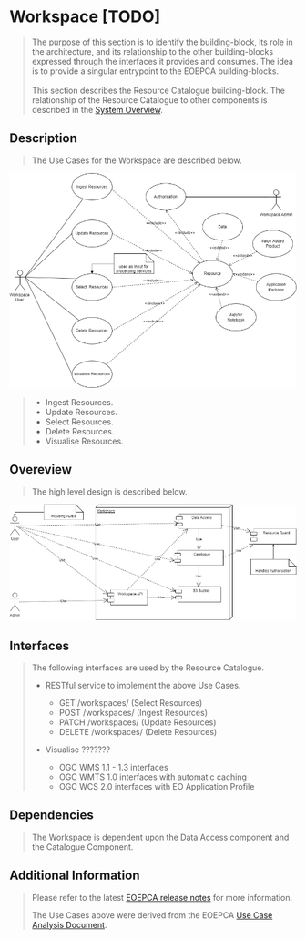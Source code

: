 # Workspace [TODO]

> The purpose of this section is to identify the building-block, its role in the architecture, and its relationship to the other building-blocks expressed through the interfaces it provides and consumes. The idea is to provide a singular entrypoint to the EOEPCA building-blocks.<br><br>
> This section describes the Resource Catalogue building-block. The relationship of the Resource Catalogue to other components is described in the <a href="../../system/overview/">System Overview</a>.


## Description

> The Use Cases for the Workspace are described below.

![EOEPCA Resource Catalogue Use Cases](../../img/resources/EOEPCA-Resource-Workspace-Use-Cases.drawio.png)

> * Ingest Resources.
> * Update Resources.
> * Select Resources.
> * Delete Resources.
> * Visualise Resources.


## Overeview

> The high level design is described below.

![EOEPCA Resource Catalogue Use Cases](../../img/resources/EOEPCA-Resource-Workspace-Deployment-Diagram.drawio.png)


## Interfaces

> The following interfaces are used by the Resource Catalogue.
> 
> * RESTful service to implement the above Use Cases.
>     * GET /workspaces/  (Select Resources)
>     * POST /workspaces/  (Ingest Resources)
>     * PATCH /workspaces/  (Update Resources)
>     * DELETE /workspaces/  (Delete Resources)
>
> * Visualise ???????
>     * OGC WMS 1.1 - 1.3 interfaces
>     * OGC WMTS 1.0 interfaces with automatic caching
>     * OGC WCS 2.0 interfaces with EO Application Profile


## Dependencies

> The Workspace is dependent upon the Data Access component and the Catalogue Component.

## Additional Information

> Please refer to the latest <a href="https://github.com/EOEPCA/eoepca/tree/develop/release-notes">EOEPCA release notes</a> for more information. 
> 
> The Use Cases above were derived from the EOEPCA <a href="https://eoepca.github.io">Use Case Analysis Document</a>.

